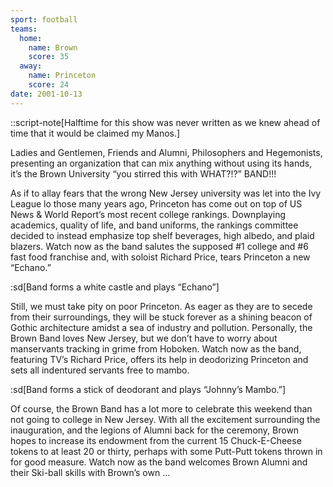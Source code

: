 ```yaml
---
sport: football
teams:
  home:
    name: Brown
    score: 35
  away:
    name: Princeton
    score: 24
date: 2001-10-13
---
```


::script-note[Halftime for this show was never written as we knew ahead of time that it would be claimed my Manos.]

Ladies and Gentlemen, Friends and Alumni, Philosophers and Hegemonists, presenting an organization that can mix anything without using its hands, it’s the Brown University “you stirred this with WHAT?!?” BAND!!!

As if to allay fears that the wrong New Jersey university was let into the Ivy League lo those many years ago, Princeton has come out on top of US News & World Report’s most recent college rankings. Downplaying academics, quality of life, and band uniforms, the rankings committee decided to instead emphasize top shelf beverages, high albedo, and plaid blazers. Watch now as the band salutes the supposed #1 college and #6 fast food franchise and, with soloist Richard Price, tears Princeton a new “Echano.”

:sd[Band forms a white castle and plays “Echano”]

Still, we must take pity on poor Princeton. As eager as they are to secede from their surroundings, they will be stuck forever as a shining beacon of Gothic architecture amidst a sea of industry and pollution. Personally, the Brown Band loves New Jersey, but we don’t have to worry about manservants tracking in grime from Hoboken. Watch now as the band, featuring TV’s Richard Price, offers its help in deodorizing Princeton and sets all indentured servants free to mambo.

:sd[Band forms a stick of deodorant and plays “Johnny’s Mambo.”]

Of course, the Brown Band has a lot more to celebrate this weekend than not going to college in New Jersey. With all the excitement surrounding the inauguration, and the legions of Alumni back for the ceremony, Brown hopes to increase its endowment from the current 15 Chuck-E-Cheese tokens to at least 20 or thirty, perhaps with some Putt-Putt tokens thrown in for good measure. Watch now as the band welcomes Brown Alumni and their Ski-ball skills with Brown’s own ...
